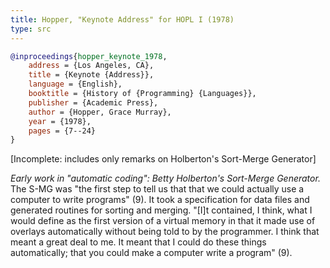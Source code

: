 ```yaml
---
title: Hopper, "Keynote Address" for HOPL I (1978)
type: src
---
```


```bibtex
@inproceedings{hopper_keynote_1978,
	address = {Los Angeles, CA},
	title = {Keynote {Address}},
	language = {English},
	booktitle = {History of {Programming} {Languages}},
	publisher = {Academic Press},
	author = {Hopper, Grace Murray},
	year = {1978},
	pages = {7--24}
}
```

[Incomplete: includes only remarks on Holberton's Sort-Merge Generator]

*Early work in "automatic coding": Betty Holberton's Sort-Merge Generator.* The S-MG was "the first step to tell us that that we could actually use a computer to write programs" (9). It took a specification for data files and generated routines for sorting and merging. "[I]t contained, I think, what I would define as the first version of a virtual memory in that it made use of overlays automatically without being told to by the programmer. I think that meant a great deal to me. It meant that I could do these things automatically; that you could make a computer write a program" (9).